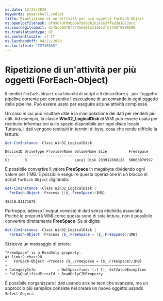 ```yaml
---
ms.date: 12/23/2019
keywords: powershell,cmdlet
title: Ripetizione di un'attività per più oggetti ForEach-Object
ms.openlocfilehash: bf89070fd9b006fa9b0b262ab63ffadd81072ecc
ms.sourcegitcommit: 6545c60578f7745be015111052fd7769f8289296
ms.translationtype: HT
ms.contentlocale: it-IT
ms.lasthandoff: 04/22/2020
ms.locfileid: "75736880"
---
```

# <a name="repeating-a-task-for-multiple-objects-foreach-object"></a>Ripetizione di un'attività per più oggetti (ForEach-Object)

Il cmdlet `ForEach-Object` usa blocchi di script e il descrittore `$_` per l'oggetto pipeline corrente per consentire l'esecuzione di un comando in ogni oggetto della pipeline. Può essere usato per eseguire alcune attività complesse.

Un caso in cui può risultare utile è la manipolazione dei dati per renderli più utili. Ad esempio, la classe **Win32_LogicalDisk** di WMI può essere usata per restituire informazioni sullo spazio disponibile per ogni disco locale. Tuttavia, i dati vengono restituiti in termini di byte, cosa che rende difficile la lettura:

```powershell
Get-CimInstance -Class Win32_LogicalDisk
```

```Output
DeviceID DriveType ProviderName VolumeName Size          FreeSpace
-------- --------- ------------ ---------- ----          ---------
C:       3                      Local Disk 203912880128  50665070592
```

È possibile convertire il valore **FreeSpace** in megabyte dividendo ogni valore per 1 MB. È possibile eseguire questa operazione in un blocco di script `ForEach-Object` digitando:

```powershell
Get-CimInstance -Class Win32_LogicalDisk |
  ForEach-Object -Process {($_.FreeSpace)/1MB}
```

```Output
48318.01171875
```

Purtroppo, adesso l'output consiste di dati senza etichetta associata. Poiché le proprietà WMI come questa sono di sola lettura, non è possibile convertire direttamente **FreeSpace**. Se si digita:

```powershell
Get-CimInstance -Class Win32_LogicalDisk |
  ForEach-Object -Process {$_.FreeSpace = ($_.FreeSpace)/1MB}
```

Si riceve un messaggio di errore:

```Output
"FreeSpace" is a ReadOnly property.
At line:2 char:28
+   ForEach-Object -Process {$_.FreeSpace = ($_.FreeSpace)/1MB}
+                            ~~~~~~~~~~~~~~~~~~~~~~~~~~~~~~~~~
+ CategoryInfo          : NotSpecified: (:) [], SetValueException
+ FullyQualifiedErrorId : ReadOnlyCIMProperty
```

È possibile riorganizzare i dati usando alcune tecniche avanzate, ma un approccio più semplice consiste nel creare un nuovo oggetto usando `Select-Object`.
